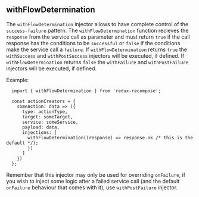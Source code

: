 ## withFlowDetermination

The `withFlowDetermination` injector allows to have complete control of the `success-failure` pattern. The `withFlowDetermination` function recieves the `response` from the service call as parameter and must return `true` if the call response has the conditions to be `successful` or `false` if the conditions make the service call a `failure`.
If `withFlowDetermination` returns `true` the `withSuccess` and `withPostSuccess` injectors will be executed, if defined.
If `withFlowDetermination` returns `false` the `withFailure` and `withPostFailure` injectors will be executed, if defined.


Example:

```
  import { withFlowDetermination } from 'redux-recompose';

  const actionCreators = {
    someAction: data => ({
      type: actionType,
      target: someTarget,
      service: someService,
      payload: data,
      injections: [
        withFlowDetermination((response) => response.ok /* this is the default */);
        })
      ]
    })
  };
```

Remember that this injector may only be used for overriding `onFailure`, if you wish to inject some logic after a failed service call (and the default `onFailure` behaviour that comes with it), use `withPostFailure` injector.
